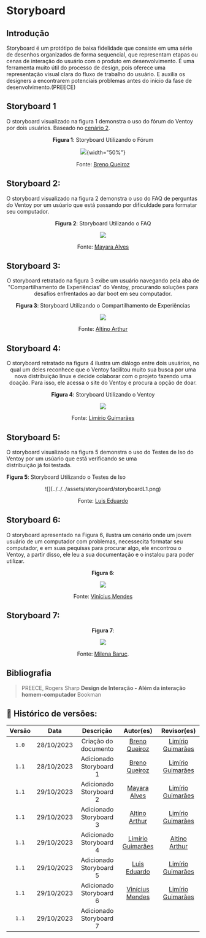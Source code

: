 # Storyboard

## Introdução

Storyboard é um protótipo de baixa fidelidade que consiste em uma
série de desenhos organizados de forma sequencial, que representam
etapas ou cenas de interação do usuário com o produto em desenvolvimento.
É uma ferramenta muito útil do processo de design, pois oferece
uma representação visual clara do fluxo de trabalho do usuário.
E auxilia os designers a encontrarem potenciais problemas antes do
início da fase de desenvolvimento.(PREECE)

## Storyboard 1

O storyboard visualizado na figura 1 demonstra o uso do fórum do Ventoy por dois usuários.
Baseado no <a href="../../../../AnaliseDeRequisitos/cenarios/#cenario-02">cenário 2</a>.

<center>

**Figura 1**: Storyboard Utilizando o Fórum

![](../../../assets/storyboard/storyboardB1.png){width="50%"}

Fonte: [Breno Queiroz](https://github.com/brenob6)

</center>

## Storyboard 2:

O storyboard visualizado na figura 2 demonstra o uso do FAQ de perguntas do Ventoy por um usúario que está passando por dificuldade para formatar seu computador.
<center>

**Figura 2**: Storyboard Utilizando o FAQ

![](../../../assets/storyboard/storyboardM1.png)

Fonte: [Mayara Alves](https://github.com/Mayara-tech)

</center>

## Storyboard 3:
<center>

O storyboard retratado na figura 3 exibe um usuário navegando pela aba de "Compartilhamento de Experiências" do Ventoy, procurando soluções para desafios enfrentados ao dar boot em seu computador.

**Figura 3**: Storyboard Utilizando o Compartilhamento de Experiências

![](../../../assets/storyboard/storyboardA1.png)

Fonte: [Altino Arthur](https://github.com/arthurrochamoreira)

</center>

## Storyboard 4:
<center>

O storyboard retratado na figura 4 ilustra um diálogo entre dois usuários, no qual um deles reconhece que o Ventoy facilitou muito sua busca por uma nova distribuição linux e decide colaborar com o projeto fazendo uma doação. Para isso, ele acessa o site do Ventoy e procura a opção de doar.

**Figura 4**: Storyboard Utilizando o Ventoy

![](../../../assets/storyboard/stoyboard_limirio.png)

Fonte: [Limírio Guimarães](https://github.com/LimirioGuimaraes)

</center>

## Storyboard 5:

O storyboard visualizado na figura 5 demonstra o uso do Testes de Iso  do Ventoy por um usúario que está verificando se uma distribuição já foi testada.

**Figura 5**: Storyboard Utilizando o Testes de Iso
<center>
![](../../../assets/storyboard/storyboardL1.png)

Fonte: [Luis Eduardo](https://github.com/LuisMiranda10)

</center>

## Storyboard 6:
O storyboard apresentado na Figura 6, ilustra um cenário onde um jovem usuário de um computador com problemas, necessecita formatar seu computador, e em suas pequisas para procurar algo, ele encontrou o Ventoy, a partir disso, ele leu a sua documentação e o instalou para poder utilizar.

<center>

**Figura 6**: 

![](../../../assets/storyboard/storyboard_1.jpg)

Fonte: [Vinícius Mendes](https://github.com/yabamiah)

</center>

## Storyboard 7:

<center>

**Figura 7**: 

![](../../../assets/storyboard/storyboardMI1.jpg)

Fonte: [Milena Baruc](https://github.com/MilenaBaruc).

</center>



## Bibliografia
> PREECE, Rogers Sharp **Design de Interação - Além da interação homem-computador** Bookman<br/>

## 📑 Histórico de versões:

|Versão |    Data    |     Descrição       |  Autor(es)  |                  Revisor(es)
:-----: | :--------: | :-----------------: | :----------:| :-----------------------------------: 
|`1.0`  | 28/10/2023 | Criação do documento|[Breno Queiroz](https://github.com/brenob6)|[Limírio Guimarães](https://github.com/LimirioGuimaraes)
|`1.1`  | 28/10/2023 |Adicionado Storyboard 1|[Breno Queiroz](https://github.com/brenob6)|[Limírio Guimarães](https://github.com/LimirioGuimaraes)
|`1.1`  | 29/10/2023 |Adicionado Storyboard 2|[Mayara Alves](https://github.com/Mayara-tech)|[Limírio Guimarães](https://github.com/LimirioGuimaraes)
|`1.1`  | 29/10/2023 |Adicionado Storyboard 3|[Altino Arthur](https://github.com/arthurrochamoreira)|[Limírio Guimarães](https://github.com/LimirioGuimaraes)
|`1.1`  | 29/10/2023 |Adicionado Storyboard 4|[Limírio Guimarães](https://github.com/LimirioGuimaraes)|[Altino Arthur](https://github.com/arthurrochamoreira) 
|`1.1`  | 29/10/2023 |Adicionado Storyboard 5|[Luis Eduardo](https://github.com/](https://github.com/LuisMiranda10))|[Limírio Guimarães](https://github.com/LimirioGuimaraes)
|`1.1`  | 29/10/2023 |Adicionado Storyboard 6|[Vinícius Mendes](https://github.com/yabamiah)|[Limírio Guimarães](https://github.com/LimirioGuimaraes)
|`1.1`  | 29/10/2023 |Adicionado Storyboard 7|[](https://github.com/)|[](https://github.com/) 
